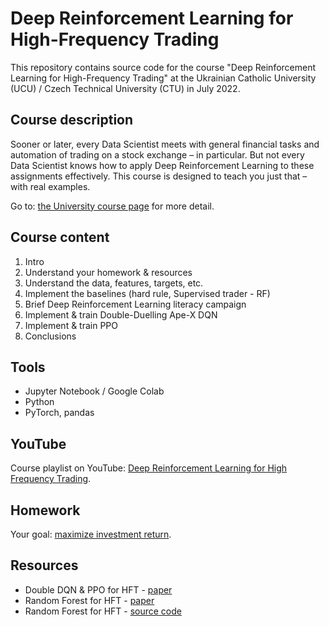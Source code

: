 # Deep Reinforcement Learning for High-Frequency Trading

This repository contains source code for the course "Deep Reinforcement Learning for High-Frequency Trading" at the Ukrainian Catholic University (UCU) / Czech Technical University (CTU) in July 2022.

## Course description

Sooner or later, every Data Scientist meets with general financial tasks and automation of trading on a stock exchange – in particular. But not every Data Scientist knows how to apply Deep Reinforcement Learning to these assignments effectively. This course is designed to teach you just that – with real examples.

Go to: [the University course page](https://apps.ucu.edu.ua/en/summerschool-courses/course-list/deep-reinforcement-learning-for-active-high-frequency-trading/) for more detail.

## Course content

1. Intro
2. Understand your homework & resources 
3. Understand the data, features, targets, etc.
4. Implement the baselines (hard rule, Supervised trader - RF)
5. Brief Deep Reinforcement Learning literacy campaign
6. Implement & train Double-Duelling Ape-X DQN
7. Implement & train PPO
8. Conclusions

## Tools

- Jupyter Notebook / Google Colab
- Python
- PyTorch, pandas

## YouTube

Course playlist on YouTube: [Deep Reinforcement Learning for High Frequency Trading](https://youtube.com/playlist?list=PLyhqedfSX2oBr8hjUjZN2ILX1rMF7kCJ_).

## Homework

Your goal: [maximize investment return](https://www.notion.so/blackthorn-ai/Homework-Deep-Reinforcement-Learning-for-High-Frequency-Trading-ff88cec31baf49049a182c7e34071ea2).

## Resources

- Double DQN & PPO for HFT - [paper](https://arxiv.org/abs/2101.07107)
- Random Forest for HFT - [paper](https://www.thertrader.com/2020/04/30/using-random-forest-to-model-limit-order-book-dynamic/)
- Random Forest for HFT - [source code](https://github.com/thertrader/Using-random-forest-to-model-limit-order-book-dynamic)
